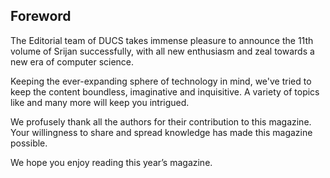 ## Foreword

The Editorial team of DUCS takes immense pleasure to announce the 11th volume of Srijan successfully, with all new enthusiasm and zeal towards a new era of computer science. 

Keeping the ever-expanding sphere of technology in mind, we've tried to keep the content boundless, imaginative and inquisitive. A variety of topics like <topics> and many more will keep you intrigued.

We profusely thank all the authors for their contribution to this magazine. Your willingness to share and spread knowledge has made this magazine possible.

We hope you enjoy reading this year’s magazine.

